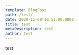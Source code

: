 ```yaml
---
template: BlogPost
path: /test/
date: 2028-11-08T10:51:00.000Z
title: test
metaDescription: test
author: test
---
```

test